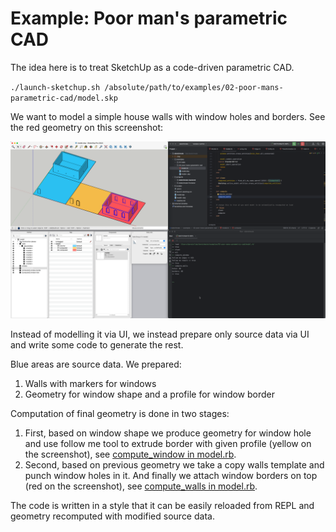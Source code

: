 # Example: Poor man's parametric CAD

The idea here is to treat SketchUp as a code-driven parametric CAD.

`./launch-sketchup.sh /absolute/path/to/examples/02-poor-mans-parametric-cad/model.skp`

We want to model a simple house walls with window holes and borders. See the red geometry on this screenshot:

![](../../screenshots/poor-mans-parametric-cad.png)

Instead of modelling it via UI, we instead prepare only source data via UI and write some code to generate the rest.

Blue areas are source data. We prepared:
 
1) Walls with markers for windows
2) Geometry for window shape and a profile for window border

Computation of final geometry is done in two stages:

1) First, based on window shape we produce geometry for window hole and 
use follow me tool to extrude border with given profile (yellow on the screenshot), see [compute_window in model.rb](model.rb).
2) Second, based on previous geometry we take a copy walls template and punch window holes in it. And finally we attach
window borders on top (red on the screenshot), see [compute_walls in model.rb](model.rb).

The code is written in a style that it can be easily reloaded from REPL and geometry recomputed with modified source
data.